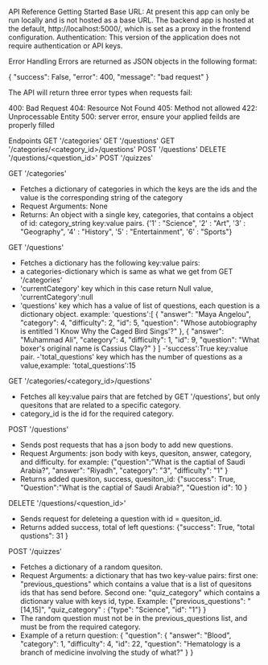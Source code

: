 API Reference
Getting Started
Base URL: At present this app can only be run locally and is not hosted as a base URL. The backend app is hosted at the default, http://localhost:5000/, which is set as a proxy in the frontend configuration.
Authentication: This version of the application does not require authentication or API keys.

Error Handling
Errors are returned as JSON objects in the following format:

{
    "success": False, 
    "error": 400,
    "message": "bad request"
}

The API will return three error types when requests fail:

400: Bad Request
404: Resource Not Found
405: Method not allowed
422: Unprocessable Entity
500: server error, ensure your applied feilds are properly filled


Endpoints
GET '/categories'
GET '/questions'
GET '/categories/<category_id>/questions'
POST '/questions'
DELETE '/questions/<question_id>'
POST '/quizzes'

GET '/categories'
- Fetches a dictionary of categories in which the keys are the ids and the value is the corresponding string of the category
- Request Arguments: None
- Returns: An object with a single key, categories, that contains a object of id: category_string key:value pairs. 
{'1' : "Science",
'2' : "Art",
'3' : "Geography",
'4' : "History",
'5' : "Entertainment",
'6' : "Sports"}


GET '/questions'
- Fetches a dictionary has the following key:value pairs:
- a categories-dictionary which is same as what we get from GET '/categories'
- 'currentCategory' key which in this case return Null value, 'currentCategory':null
- 'questions' key which has a value of list of questions, each question is a dictionary object. example:
'questions':[
    {
      "answer": "Maya Angelou",
      "category": 4,
      "difficulty": 2,
      "id": 5,
      "question": "Whose autobiography is entitled 'I Know Why the Caged Bird Sings'?"
    },
    {
      "answer": "Muhammad Ali",
      "category": 4,
      "difficulty": 1,
      "id": 9,
      "question": "What boxer's original name is Cassius Clay?"
    }
]
-'success':True key:value pair.
-'total_questions' key which has the number of questions as a value,example: 'total_questions':15


GET '/categories/<category_id>/questions'
- Fetches all key:value pairs that are fetched by GET '/questions', but only quesitons that are related to a specific category.
- category_id is the id for the required category.




POST '/questions'
- Sends post requests that has a json body to add new questions.
- Request Arguments: json body with keys, quesiton, answer, category, and difficulty. for example:
{"question":"What is the captial of Saudi Arabia?",
"answer": "Riyadh",
"category": "3",
"difficulty": "1"
}
- Returns added quesiton, success, quesiton_id:
{"success": True,
"Question":"What is the captial of Saudi Arabia?",
"Question id": 10
}



DELETE '/questions/<question_id>'
- Sends request for deleteing a question with id = quesiton_id.
- Returns added success, total of left questions:
{"success": True,
"total qustions": 31
}


POST '/quizzes'
- Fetches a dictionary of a random quesiton.
- Request Arguments: a dictionary that has two key-value pairs:
first one: "previous_questions" which contains a value that is a list of quesitons ids that has send before.
Second one: "quiz_category" which contains a dictionary value with keys id, type.
Example:
{"previous_questions": "[14,15]",
 "quiz_category" : {"type": "Science", "id": "1"}
}
- The random question must not be in the previous_questions list, and must be from the required category.
- Example of a return question:
{
  "question": {
    "answer": "Blood",
    "category": 1,
    "difficulty": 4,
    "id": 22,
    "question": "Hematology is a branch of medicine involving the study of what?"
  }
}



